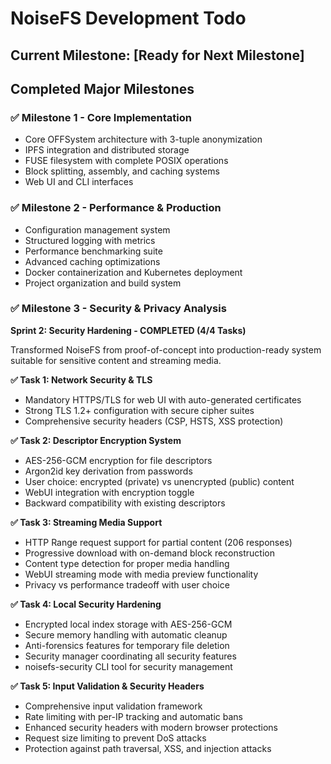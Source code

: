 # NoiseFS Development Todo

## Current Milestone: [Ready for Next Milestone]

## Completed Major Milestones

### ✅ Milestone 1 - Core Implementation
- Core OFFSystem architecture with 3-tuple anonymization
- IPFS integration and distributed storage
- FUSE filesystem with complete POSIX operations
- Block splitting, assembly, and caching systems
- Web UI and CLI interfaces

### ✅ Milestone 2 - Performance & Production
- Configuration management system
- Structured logging with metrics
- Performance benchmarking suite
- Advanced caching optimizations
- Docker containerization and Kubernetes deployment
- Project organization and build system

### ✅ Milestone 3 - Security & Privacy Analysis
**Sprint 2: Security Hardening - COMPLETED (4/4 Tasks)**

Transformed NoiseFS from proof-of-concept into production-ready system suitable for sensitive content and streaming media.

**✅ Task 1: Network Security & TLS**
- Mandatory HTTPS/TLS for web UI with auto-generated certificates
- Strong TLS 1.2+ configuration with secure cipher suites
- Comprehensive security headers (CSP, HSTS, XSS protection)

**✅ Task 2: Descriptor Encryption System**
- AES-256-GCM encryption for file descriptors
- Argon2id key derivation from passwords
- User choice: encrypted (private) vs unencrypted (public) content
- WebUI integration with encryption toggle
- Backward compatibility with existing descriptors

**✅ Task 3: Streaming Media Support**
- HTTP Range request support for partial content (206 responses)
- Progressive download with on-demand block reconstruction
- Content type detection for proper media handling
- WebUI streaming mode with media preview functionality
- Privacy vs performance tradeoff with user choice

**✅ Task 4: Local Security Hardening**
- Encrypted local index storage with AES-256-GCM
- Secure memory handling with automatic cleanup
- Anti-forensics features for temporary file deletion
- Security manager coordinating all security features
- noisefs-security CLI tool for security management

**✅ Task 5: Input Validation & Security Headers**
- Comprehensive input validation framework
- Rate limiting with per-IP tracking and automatic bans
- Enhanced security headers with modern browser protections
- Request size limiting to prevent DoS attacks
- Protection against path traversal, XSS, and injection attacks
